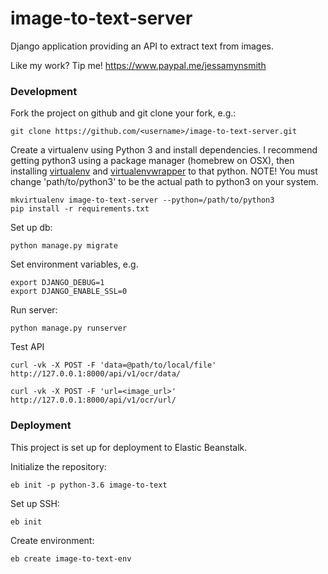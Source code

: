 # image-to-text-server

Django application providing an API to extract text from images.


Like my work? Tip me! https://www.paypal.me/jessamynsmith


### Development

Fork the project on github and git clone your fork, e.g.:

    git clone https://github.com/<username>/image-to-text-server.git

Create a virtualenv using Python 3 and install dependencies. I recommend getting python3 using a package manager (homebrew on OSX), then installing [virtualenv](https://virtualenv.pypa.io/en/latest/installation.html) and [virtualenvwrapper](https://virtualenvwrapper.readthedocs.org/en/latest/install.html#basic-installation) to that python. NOTE! You must change 'path/to/python3'
to be the actual path to python3 on your system.

    mkvirtualenv image-to-text-server --python=/path/to/python3
    pip install -r requirements.txt

Set up db:

    python manage.py migrate
    
Set environment variables, e.g.

    export DJANGO_DEBUG=1
    export DJANGO_ENABLE_SSL=0
    
Run server:

    python manage.py runserver
    
Test API

    curl -vk -X POST -F 'data=@path/to/local/file' http://127.0.0.1:8000/api/v1/ocr/data/
    
    curl -vk -X POST -F 'url=<image_url>' http://127.0.0.1:8000/api/v1/ocr/url/
    
### Deployment

This project is set up for deployment to Elastic Beanstalk.

Initialize the repository:

    eb init -p python-3.6 image-to-text
    
Set up SSH:

    eb init

Create environment:
    
    eb create image-to-text-env
    